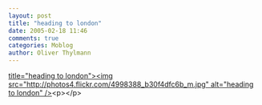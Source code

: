 ```yaml
---
layout: post
title: "heading to london"
date: 2005-02-18 11:46
comments: true
categories: Moblog
author: Oliver Thylmann
---
```



[ title=&quot;heading to london&quot;&gt;&lt;img src=&quot;http://photos4.flickr.com/4998388_b30f4dfc6b_m.jpg&quot; alt=&quot;heading to london&quot; /&gt;](http://www.flickr.com/photos/oliver/4998388/)&lt;p&gt;&lt;/p&gt;


